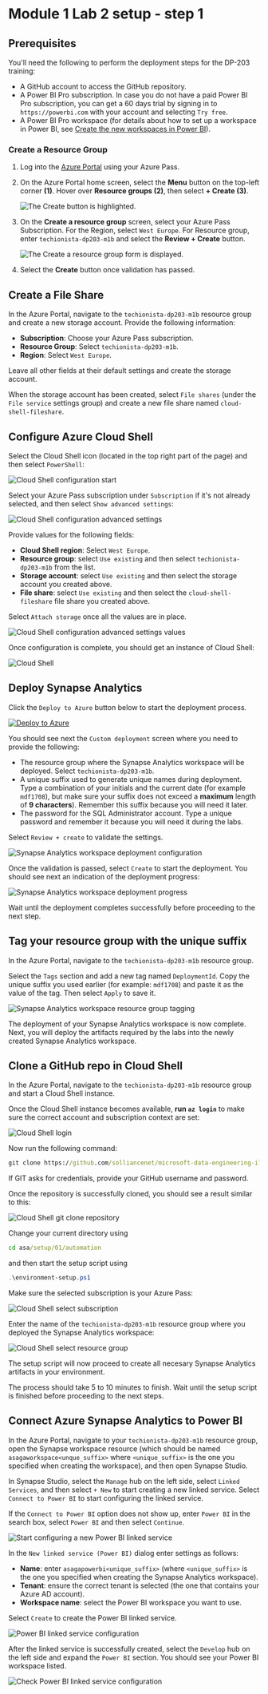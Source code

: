 # Module 1 Lab 2 setup - step 1

## Prerequisites

You'll need the following to perform the deployment steps for the DP-203 training:

- A GitHub account to access the GitHub repository.
- A Power BI Pro subscription. In case you do not have a paid Power BI Pro subscription, you can get a 60 days trial by signing in to `https://powerbi.com` with your account and selecting `Try free`.
- A Power BI Pro workspace (for details about how to set up a workspace in Power BI, see [Create the new workspaces in Power BI](https://docs.microsoft.com/en-us/azure/synapse-analytics/quickstart-power-bi)).

### Create a Resource Group

1. Log into the [Azure Portal](https://portal.azure.com) using your Azure Pass.

2. On the Azure Portal home screen, select the **Menu** button on the top-left corner **(1)**. Hover over **Resource groups (2)**, then select **+ Create (3)**.

    ![The Create button is highlighted.](media/new-resourcegroup.png "Create resource group")

3. On the **Create a resource group** screen, select your Azure Pass Subscription. For the Region, select `West Europe`. For Resource group, enter `techionista-dp203-m1b` and select the **Review + Create** button.

    ![The Create a resource group form is displayed.](media/bhol_resourcegroupform.png)

4. Select the **Create** button once validation has passed.

## Create a File Share

In the Azure Portal, navigate to the `techionista-dp203-m1b` resource group and create a new storage account. Provide the following information:

- **Subscription**: Choose your Azure Pass subscription.
- **Resource Group**: Select `techionista-dp203-m1b`. 
- **Region**: Select `West Europe`.

Leave all other fields at their default settings and create the storage account. 

When the storage account has been created, select `File shares` (under the `File service` settings group) and create a new file share named `cloud-shell-fileshare`.

## Configure Azure Cloud Shell

Select the Cloud Shell icon (located in the top right part of the page) and then select `PowerShell`:

![Cloud Shell configuration start](media/cloudshell-configure-01.png)

Select your Azure Pass subscription under `Subscription` if it's not already selected, and then select `Show advanced settings`:

![Cloud Shell configuration advanced settings](media/cloudshell-configure-02.png)

Provide values for the following fields:

- **Cloud Shell region**: Select `West Europe`.
- **Resource group**: select `Use existing` and then select `techionista-dp203-m1b` from the list.
- **Storage account**: select `Use existing` and then select the storage account you created above.
- **File share**: select `Use existing` and then select the `cloud-shell-fileshare` file share you created above.

Select `Attach storage` once all the values are in place.

![Cloud Shell configuration advanced settings values](media/cloudshell-configure-03.png)

Once configuration is complete, you should get an instance of Cloud Shell:

![Cloud Shell](media/cloudshell-configure-04.png)

## Deploy Synapse Analytics

Click the `Deploy to Azure` button below to start the deployment process.

[![Deploy to Azure](https://aka.ms/deploytoazurebutton)](https://portal.azure.com/#create/Microsoft.Template/uri/https%3A%2F%2Fraw.githubusercontent.com%2Fsolliancenet%2Fmicrosoft-data-engineering-ilt-deploy%2Fmain%2Fsetup%2F01%2Farm%2Fasaga-workspace-core.json%3Ftoken%3DAA2FKXRAGLJK2Q5PS7UV6QC7ZZAS2)

You should see next the `Custom deployment` screen where you need to provide the following:

- The resource group where the Synapse Analytics workspace will be deployed. Select `techionista-dp203-m1b`.
- A unique suffix used to generate unique names during deployment. Type a combination of your initials and the current date (for example `mdf1708`), but make sure your suffix does not exceed a **maximum** length of **9 characters**). Remember this suffix because you will need it later.
- The password for the SQL Administrator account. Type a unique password and remember it because you will need it during the labs.

Select `Review + create` to validate the settings.

![Synapse Analytics workspace deployment configuration](media/asaworkspace-deploy-configure.png)

Once the validation is passed, select `Create` to start the deployment. You should see next an indication of the deployment progress:

![Synapse Analytics workspace deployment progress](media/asaworkspace-deploy-progress.png)

Wait until the deployment completes successfully before proceeding to the next step.

## Tag your resource group with the unique suffix

In the Azure Portal, navigate to the `techionista-dp203-m1b` resource group.

Select the `Tags` section and add a new tag named `DeploymentId`. Copy the unique suffix you used earlier (for example: `mdf1708`) and paste it as the value of the tag. Then select `Apply` to save it.

![Synapse Analytics workspace resource group tagging](media/asaworkspace-deploy-tag.png)

The deployment of your Synapse Analytics workspace is now complete. Next, you will deploy the artifacts required by the labs into the newly created Synapse Analytics workspace.

## Clone a GitHub repo in Cloud Shell

In the Azure Portal, navigate to the `techionista-dp203-m1b` resource group and start a Cloud Shell instance.

Once the Cloud Shell instance becomes available, **run ```az login```** to make sure the correct account and subscription context are set:

![Cloud Shell login](media/cloudshell-setup-01.png)

Now run the following command:

```cmd
git clone https://github.com/solliancenet/microsoft-data-engineering-ilt-deploy asa
```

If GIT asks for credentials, provide your GitHub username and password.

Once the repository is successfully cloned, you should see a result similar to this:

![Cloud Shell git clone repository](media/cloudshell-setup-02.png)

Change your current directory using

```cmd
cd asa/setup/01/automation
```

and then start the setup script using

```powershell
.\environment-setup.ps1
```

Make sure the selected subscription is your Azure Pass:

![Cloud Shell select subscription](media/cloudshell-setup-03.png)

Enter the name of the `techionista-dp203-m1b` resource group where you deployed the Synapse Analytics workspace:

![Cloud Shell select resource group](media/cloudshell-setup-04.png)

The setup script will now proceed to create all necesary Synapse Analytics artifacts in your environment.

The process should take 5 to 10 minutes to finish. Wait until the setup script is finished before proceeding to the next steps.

## Connect Azure Synapse Analytics to Power BI

In the Azure Portal, navigate to your `techionista-dp203-m1b` resource group, open the Synapse workspace resource (which should be named `asagaworkspace<unque_suffix>` where `<unique_suffix>` is the one you specified when creating the workspace), and then open Synapse Studio.

In Synapse Studio, select the `Manage` hub on the left side, select `Linked Services`, and then select `+ New` to start creating a new linked service. Select `Connect to Power BI` to start configuring the linked service.

If the `Connect to Power BI` option does not show up, enter `Power BI` in the search box, select `Power BI` and then select `Continue`.

![Start configuring a new Power BI linked service](media/asaworkspace-deploy-pbi-linked-service-01.png)

In the `New linked service (Power BI)` dialog enter settings as follows:

- **Name**: enter `asagapowerbi<unique_suffix>` (where `<unique_suffix>` is the one you specified when creating the Synapse Analytics workspace).
- **Tenant**: ensure the correct tenant is selected (the one that contains your Azure AD account).
- **Workspace name**: select the Power BI workspace you want to use.

Select `Create` to create the Power BI linked service.

![Power BI linked service configuration](media/asaworkspace-deploy-pbi-linked-service-02.png)

After the linked service is successfully created, select the `Develop` hub on the left side and expand the `Power BI` section. You should see your Power BI workspace listed.

![Check Power BI linked service configuration](media/asaworkspace-deploy-pbi-linked-service-03.png)
